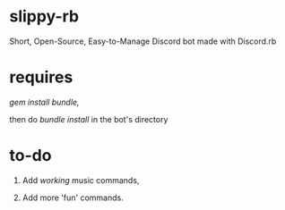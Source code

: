 # slippy-rb
Short, Open-Source, Easy-to-Manage Discord bot made with Discord.rb
# requires
_gem install bundle,_ 

then do _bundle install_ in the bot's directory
# to-do
1. Add _working_ music commands,

2. Add more 'fun' commands.
